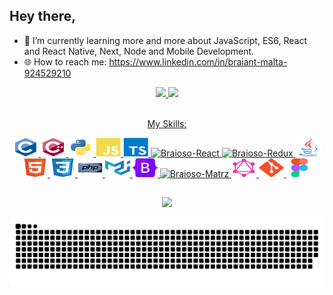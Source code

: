 ## Hey there,

- 🌱 I’m currently learning more and more about JavaScript, ES6, React and React Native, Next, Node and Mobile Development.
- 🌐 How to reach me: https://www.linkedin.com/in/braiant-malta-924529210

<div align="center">
  <a href="https://github.com/braiantmalta">
  <img height="180em" src="https://github-readme-stats.vercel.app/api?username=braiantmalta&show_icons=true&theme=blue-green&include_all_commits=false&count_private=true"/>
  <img height="180em" src="https://github-readme-stats.vercel.app/api/top-langs/?username=braiantmalta&layout=compact&langs_count=9&theme=blue-green"/>
</div>
<div align="center" style="display: inline_block"><br>
  <p>My Skills:</p>
  <img alt="Braioso-C" height="30" width="40" src="https://github.com/devicons/devicon/blob/master/icons/c/c-original.svg">
  <img alt="Braioso-Cpp" height="30" width="40" src="https://github.com/devicons/devicon/blob/master/icons/cplusplus/cplusplus-original.svg">
  <img alt="Braioso-Python" height="30" width="40" src="https://raw.githubusercontent.com/devicons/devicon/master/icons/python/python-original.svg">
  <img alt="Braioso-Js" height="30" width="40" src="https://raw.githubusercontent.com/devicons/devicon/master/icons/javascript/javascript-plain.svg">
  <img alt="Braioso-Ts" height="30" width="40" src="https://raw.githubusercontent.com/devicons/devicon/master/icons/typescript/typescript-plain.svg">
  <img alt="Braioso-React" height="30" width="40" src="https://github.com/mrbraiant/devicon/blob/master/icons/react/react-original.svg">
  <img alt="Braioso-Redux" height="30" width="40" src="https://github.com/mrbraiant/devicon/blob/master/icons/redux/redux-original.svg">
  <img alt="Braioso-Java" height="30" width="40" src="https://raw.githubusercontent.com/devicons/devicon/master/icons/java/java-original.svg">
  <!--<img alt="Braioso-Node" height="30" width="40" src="https://github.com/devicons/devicon/blob/master/icons/nodejs/nodejs-original.svg">-->
  <img alt="Braioso-HTML" height="30" width="40" src="https://raw.githubusercontent.com/devicons/devicon/master/icons/html5/html5-original.svg">
  <img alt="Braioso-CSS" height="30" width="40" src="https://raw.githubusercontent.com/devicons/devicon/master/icons/css3/css3-original.svg">
  <img alt="Braioso-PHP" height="30" width="40" src="https://github.com/devicons/devicon/blob/master/icons/php/php-original.svg">
  <img alt="Braioso-Mui" height="30" width="40" src="https://github.com/devicons/devicon/blob/master/icons/materialui/materialui-original.svg">
  <img alt="Braioso-Bootstrap" height="30" width="40" src="https://github.com/devicons/devicon/blob/master/icons/bootstrap/bootstrap-original.svg">
  <img alt="Braioso-Matrz" height="30" width="40" src="https://github.com/Dogfalo/materialize/blob/v1-dev/images/favicon/mstile-144x144.png">
  <img alt="Braioso-Graph" height="30" width="40" src="https://github.com/devicons/devicon/blob/master/icons/graphql/graphql-plain.svg">  
  <img alt="Braioso-Github" height="30" width="40" src="https://github.com/devicons/devicon/blob/master/icons/git/git-original.svg">  
  <img alt="Braioso-Fig" height="30" width="40" src="https://github.com/devicons/devicon/blob/master/icons/figma/figma-original.svg">  
  <!--<img align="right" alt="Braioso-Gnomo" height="140" width="130" src="https://m.media-amazon.com/images/I/61efzGdADML._AC_SL1020_.jpg"> -->
</div>

##
  
 <div align="center">
   <a href="https://www.linkedin.com/in/braiant-malta-924529210" target="_blank"><img src="https://img.shields.io/badge/LinkedIn-0077B5?style=for-the-badge&logo=linkedin&logoColor=white" target="_blank"></a>
   
   ![Snake animation](https://github.com/braiantmalta/braiantmalta/blob/output/github-contribution-grid-snake.svg)
 </div>
